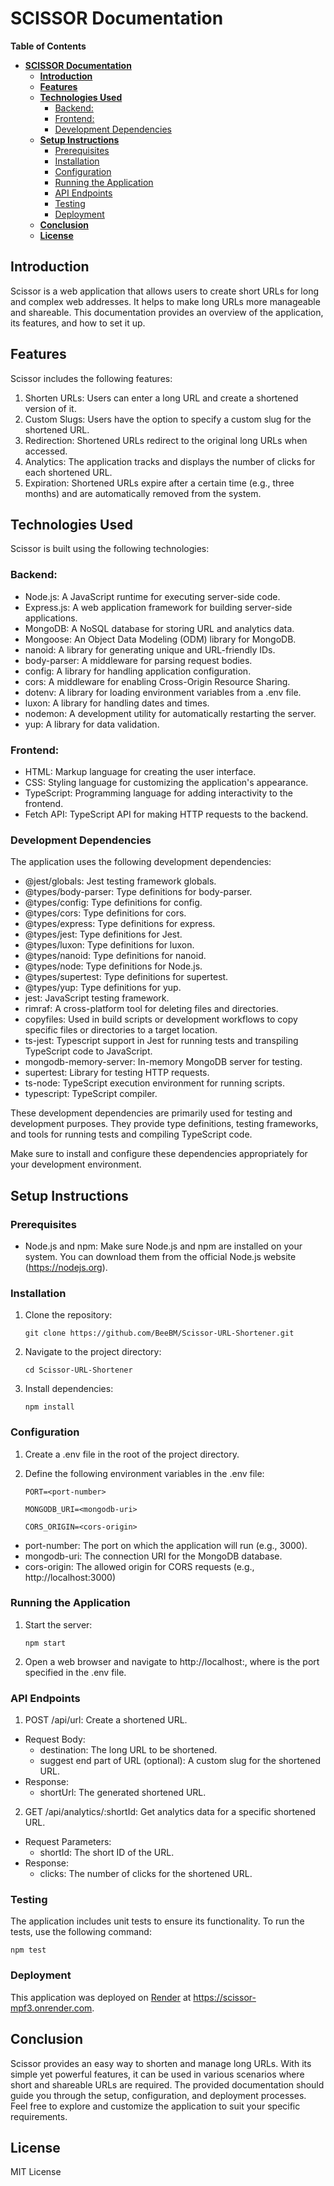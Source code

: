 # **SCISSOR Documentation**

**Table of Contents**

- [**SCISSOR Documentation**](#scissor-documentation)
  - [**Introduction**](#introduction)
  - [**Features**](#features)
  - [**Technologies Used**](#technologies-used)
    - [Backend:](#backend)
    - [Frontend:](#frontend)
    - [Development Dependencies](#development-dependencies)
  - [**Setup Instructions**](#setup-instructions)
    - [Prerequisites](#prerequisites)
    - [Installation](#installation)
    - [Configuration](#configuration)
    - [Running the Application](#running-the-application)
    - [API Endpoints](#api-endpoints)
    - [Testing](#testing)
    - [Deployment](#deployment)
  - [**Conclusion**](#conclusion)
  - [**License**](#license)

## **Introduction**
Scissor is a web application that allows users to create short URLs for long and complex web addresses. It helps to make long URLs more manageable and shareable. This documentation provides an overview of the application, its features, and how to set it up.

## **Features**
Scissor includes the following features:

1. Shorten URLs: Users can enter a long URL and create a shortened version of it.
2. Custom Slugs: Users have the option to specify a custom slug for the shortened URL.
3. Redirection: Shortened URLs redirect to the original long URLs when accessed.
4. Analytics: The application tracks and displays the number of clicks for each shortened URL.
5. Expiration: Shortened URLs expire after a certain time (e.g., three months) and are automatically removed from the system.

## **Technologies Used**
Scissor is built using the following technologies:

### Backend:
- Node.js: A JavaScript runtime for executing server-side code.
- Express.js: A web application framework for building server-side applications.
- MongoDB: A NoSQL database for storing URL and analytics data.
- Mongoose: An Object Data Modeling (ODM) library for MongoDB.
- nanoid: A library for generating unique and URL-friendly IDs.
- body-parser: A middleware for parsing request bodies.
- config: A library for handling application configuration.
- cors: A middleware for enabling Cross-Origin Resource Sharing.
- dotenv: A library for loading environment variables from a .env file.
- luxon: A library for handling dates and times.
- nodemon: A development utility for automatically restarting the server.
- yup: A library for data validation.

### Frontend:
- HTML: Markup language for creating the user interface.
- CSS: Styling language for customizing the application's appearance.
- TypeScript: Programming language for adding interactivity to the frontend.
- Fetch API: TypeScript API for making HTTP requests to the backend.

### Development Dependencies
The application uses the following development dependencies:
- @jest/globals: Jest testing framework globals.
- @types/body-parser: Type definitions for body-parser.
- @types/config: Type definitions for config.
- @types/cors: Type definitions for cors.
- @types/express: Type definitions for express.
- @types/jest: Type definitions for Jest.
- @types/luxon: Type definitions for luxon.
- @types/nanoid: Type definitions for nanoid.
- @types/node: Type definitions for Node.js.
- @types/supertest: Type definitions for supertest.
- @types/yup: Type definitions for yup.
- jest: JavaScript testing framework.
- rimraf: A cross-platform tool for deleting files and directories.
- copyfiles: Used in build scripts or development workflows to copy specific files or directories to a target location.
- ts-jest: Typescript support in Jest for running tests and transpiling TypeScript code to JavaScript.
- mongodb-memory-server: In-memory MongoDB server for testing.
- supertest: Library for testing HTTP requests.
- ts-node: TypeScript execution environment for running scripts.
- typescript: TypeScript compiler.

These development dependencies are primarily used for testing and development purposes. They provide type definitions, testing frameworks, and tools for running tests and compiling TypeScript code.

Make sure to install and configure these dependencies appropriately for your development environment.

## **Setup Instructions**
### Prerequisites
- Node.js and npm: Make sure Node.js and npm are installed on your system. You can download them from the official Node.js website (https://nodejs.org).

### Installation
1. Clone the repository:

    ```git clone https://github.com/BeeBM/Scissor-URL-Shortener.git```
2. Navigate to the project directory:
   
    ```cd Scissor-URL-Shortener```
3. Install dependencies:
   
    ```npm install```

### Configuration
1. Create a .env file in the root of the project directory.
2. Define the following environment variables in the .env file:
   
    ```PORT=<port-number>```

    ```MONGODB_URI=<mongodb-uri>```

    ```CORS_ORIGIN=<cors-origin>```
 - port-number: The port on which the application will run (e.g., 3000).
 - mongodb-uri: The connection URI for the MongoDB database.
 - cors-origin: The allowed origin for CORS requests (e.g., http://localhost:3000)

### Running the Application
1. Start the server:
    
    ```npm start```
2. Open a web browser and navigate to http://localhost:<port-number>, where <port-number> is the port specified in the .env file.

### API Endpoints
1. POST /api/url: Create a shortened URL.
 - Request Body:
    - destination: The long URL to be shortened.
    - suggest end part of URL (optional): A custom slug for the shortened URL.
 - Response:
    - shortUrl: The generated shortened URL.
2. GET /api/analytics/:shortId: Get analytics data for a specific shortened URL.
 - Request Parameters:
    - shortId: The short ID of the URL.
 - Response:
    - clicks: The number of clicks for the shortened URL.

### Testing
The application includes unit tests to ensure its functionality. To run the tests, use the following command:
    
  ```npm test```

### Deployment
This application was deployed on [Render](render.com) at https://scissor-mpf3.onrender.com.

## **Conclusion**
Scissor provides an easy way to shorten and manage long URLs. With its simple yet powerful features, it can be used in various scenarios where short and shareable URLs are required. The provided documentation should guide you through the setup, configuration, and deployment processes. Feel free to explore and customize the application to suit your specific requirements.

## **License**
MIT License
